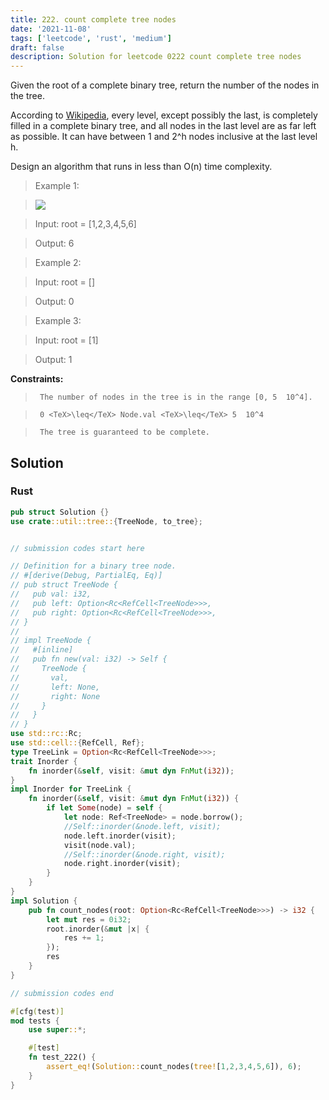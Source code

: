 ```yaml
---
title: 222. count complete tree nodes
date: '2021-11-08'
tags: ['leetcode', 'rust', 'medium']
draft: false
description: Solution for leetcode 0222 count complete tree nodes
---
```


 

  Given the root of a complete binary tree, return the number of the nodes in the tree.

  According to [Wikipedia](http://en.wikipedia.org/wiki/Binary_tree#Types_of_binary_trees), every level, except possibly the last, is completely filled in a complete binary tree, and all nodes in the last level are as far left as possible. It can have between 1 and 2^h nodes inclusive at the last level h.

  Design an algorithm that runs in less than O(n) time complexity.

   

 >   Example 1:

 >   ![](https://assets.leetcode.com/uploads/2021/01/14/complete.jpg)

 >   Input: root <TeX>=</TeX> [1,2,3,4,5,6]

 >   Output: 6

  

 >   Example 2:

  

 >   Input: root <TeX>=</TeX> []

 >   Output: 0

  

 >   Example 3:

  

 >   Input: root <TeX>=</TeX> [1]

 >   Output: 1

  

   

  **Constraints:**

  

 >   	The number of nodes in the tree is in the range [0, 5  10^4].

 >   	0 <TeX>\leq</TeX> Node.val <TeX>\leq</TeX> 5  10^4

 >   	The tree is guaranteed to be complete.


## Solution
### Rust
```rust
pub struct Solution {}
use crate::util::tree::{TreeNode, to_tree};


// submission codes start here

// Definition for a binary tree node.
// #[derive(Debug, PartialEq, Eq)]
// pub struct TreeNode {
//   pub val: i32,
//   pub left: Option<Rc<RefCell<TreeNode>>>,
//   pub right: Option<Rc<RefCell<TreeNode>>>,
// }
// 
// impl TreeNode {
//   #[inline]
//   pub fn new(val: i32) -> Self {
//     TreeNode {
//       val,
//       left: None,
//       right: None
//     }
//   }
// }
use std::rc::Rc;
use std::cell::{RefCell, Ref};
type TreeLink = Option<Rc<RefCell<TreeNode>>>;
trait Inorder {
    fn inorder(&self, visit: &mut dyn FnMut(i32));
}
impl Inorder for TreeLink {
    fn inorder(&self, visit: &mut dyn FnMut(i32)) {
        if let Some(node) = self {
            let node: Ref<TreeNode> = node.borrow();
            //Self::inorder(&node.left, visit);
            node.left.inorder(visit);
            visit(node.val);
            //Self::inorder(&node.right, visit);
            node.right.inorder(visit);
        }    
    }
}
impl Solution {
    pub fn count_nodes(root: Option<Rc<RefCell<TreeNode>>>) -> i32 {
        let mut res = 0i32;
        root.inorder(&mut |x| {
            res += 1;
        });
        res
    }
}

// submission codes end

#[cfg(test)]
mod tests {
    use super::*;

    #[test]
    fn test_222() {
        assert_eq!(Solution::count_nodes(tree![1,2,3,4,5,6]), 6);
    }
}

```
